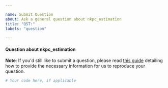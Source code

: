 ```yaml
---

name: Submit Question
about: Ask a general question about nkpc_estimation
title: "QST:"
labels: "question"

---
```


#### Question about nkpc_estimation

**Note**: If you'd still like to submit a question, please read [this guide](
https://matthewrocklin.com/blog/work/2018/02/28/minimal-bug-reports) detailing how to
provide the necessary information for us to reproduce your question.

```python
# Your code here, if applicable
```
